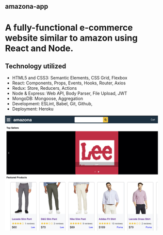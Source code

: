 ## amazona-app
# A fully-functional e-commerce website similar to amazon using React and Node.

## Technology utilized

- HTML5 and CSS3: Semantic Elements, CSS Grid, Flexbox
- React: Components, Props, Events, Hooks, Router, Axios
- Redux: Store, Reducers, Actions
- Node & Express: Web API, Body Parser, File Upload, JWT
- MongoDB: Mongoose, Aggregation
- Development: ESLint, Babel, Git, Github,
- Deployment: Heroku

![amazona-app](/template/images/capture.png)
